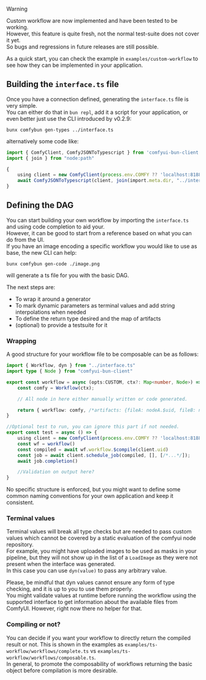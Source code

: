 > [!WARNING]  
> Custom workflow are now implemented and have been tested to be working.  
> However, this feature is quite fresh, not the normal test-suite does not cover it yet.  
> So bugs and regressions in future releases are still possible.

As a quick start, you can check the example in `examples/custom-workflow` to see how they can be implemented in your application.

## Building the `interface.ts` file

Once you have a connection defined, generating the `interface.ts` file is very simple.  
You can either do that in `bun repl`, add it a script for your application, or even better just use the CLI introduced by v0.2.9:

```
bunx comfybun gen-types ../interface.ts
```

alternatively some code like:

```ts
import { ComfyClient, ComfyJSONToTypescript } from 'comfyui-bun-client'
import { join } from "node:path"

{
    using client = new ComfyClient(process.env.COMFY ?? 'localhost:8188', { debug: false })
    await ComfyJSONToTypescript(client, join(import.meta.dir, "../interface.ts"))
}
```

## Defining the DAG

You can start building your own workflow by importing the `interface.ts` and using code completion to aid your.  
However, it can be good to start from a reference based on what you can do from the UI.  
If you have an image encoding a specific workflow you would like to use as base, the new CLI can help:

```
bunx comfybun gen-code ./image.png
```

will generate a ts file for you with the basic DAG.

The next steps are:

- To wrap it around a generator
- To mark dynamic parameters as terminal values and add string interpolations when needed
- To define the return type desired and the map of artifacts
- (optional) to provide a testsuite for it

### Wrapping

A good structure for your workflow file to be composable can be as follows:

```ts
import { Workflow, dyn } from "../interface.ts"
import type { Node } from "comfyui-bun-client"

export const workflow = async (opts:CUSTOM, ctx?: Map<number, Node>) => {
    const comfy = Workflow(ctx);

    // All node in here either manually written or code generated.

    return { workflow: comfy, /*artifacts: {fileA: nodeA.$uid, fileB: nodeB.$uid} */ };
}

//Optional test to run, you can ignore this part if not needed.
export const test = async () => {
    using client = new ComfyClient(process.env.COMFY ?? 'localhost:8188', { debug: true })
    const wf = workflow()
    const compiled = await wf.workflow.$compile(client.uid)
    const job = await client.schedule_job(compiled, [], [/*...*/]);
    await job.completion()

    //Validation on output here?
}
```

No specific structure is enforced, but you might want to define some common naming conventions for your own application and keep it consistent.

### Terminal values

Terminal values will break all type checks but are needed to pass custom values which cannot be covered by a static evaluation of the comfyui node repository.  
For example, you might have uploaded images to be used as masks in your pipeline, but they will not show up in the list of a `LoadImage` as they were not present when the interface was generated.  
In this case you can use `dyn(value)` to pass any arbitrary value.

Please, be mindful that dyn values cannot ensure any form of type checking, and it is up to you to use them properly.  
You might validate values at runtime before running the workflow using the supported interface to get information about the available files from ComfyUI.
However, right now there no helper for that.

### Compiling or not?

You can decide if you want your workflow to directly return the compiled result or not. This is shown in the examples as `examples/ts-workflow/workflows/complete.ts` vs `examples/ts-workflow/workflows/composable.ts`.  
In general, to promote the composability of workflows returning the basic object before compilation is more desirable.
